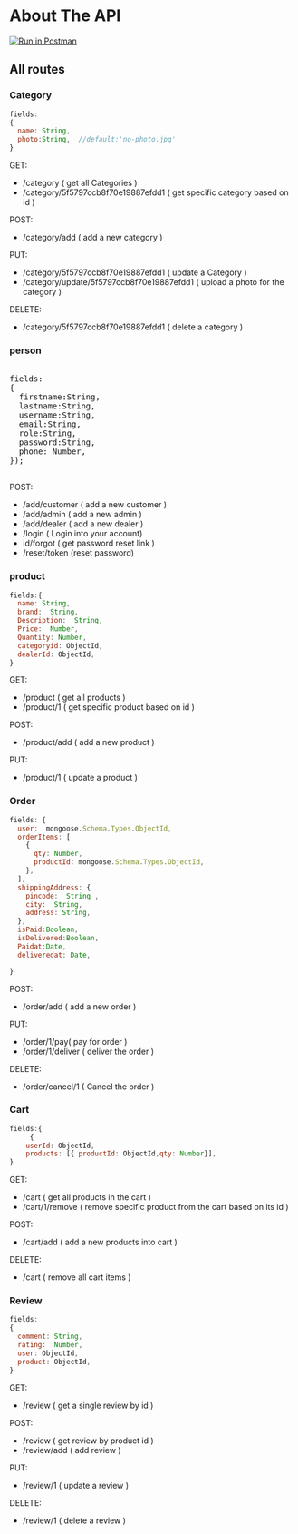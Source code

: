 # About The API

[![Run in Postman](https://run.pstmn.io/button.svg)](https://app.getpostman.com/run-collection/a434ec8e4682d8d238db)

## All routes

### Category

```js
fields:
{
  name: String,
  photo:String,  //default:'no-photo.jpg'
}
```

GET:

- /category ( get all Categories )
- /category/5f5797ccb8f70e19887efdd1 ( get specific category based on id )

POST:

- /category/add ( add a new category )

PUT:

- /category/5f5797ccb8f70e19887efdd1 ( update a Category )
- /category/update/5f5797ccb8f70e19887efdd1 ( upload a photo  for the category )

DELETE:

- /category/5f5797ccb8f70e19887efdd1 ( delete a category )

### person

<pre>

fields:
{
  firstname:String,
  lastname:String,
  username:String,
  email:String,
  role:String,
  password:String,
  phone: Number,
});

</pre>

POST:

- /add/customer ( add a new customer )
- /add/admin ( add a new admin )
- /add/dealer ( add a new dealer )
- /login ( Login into your account)
- id/forgot ( get password reset link )
- /reset/token (reset password)

### product

```js
fields:{
  name: String,
  brand:  String,
  Description:  String,
  Price:  Number,
  Quantity: Number,
  categoryid: ObjectId,
  dealerId: ObjectId,
}
```

GET:

- /product ( get all products )
- /product/1 ( get specific product based on id )

POST:

- /product/add ( add a new product )

PUT:

- /product/1 ( update a product )

### Order

```js
fields: {
  user:  mongoose.Schema.Types.ObjectId,
  orderItems: [
    {
      qty: Number,
      productId: mongoose.Schema.Types.ObjectId,
    },
  ],
  shippingAddress: {
    pincode:  String ,
    city:  String,
    address: String,
  },
  isPaid:Boolean,
  isDelivered:Boolean,
  Paidat:Date,
  deliveredat: Date,

}
```

POST:

- /order/add ( add a new order )

PUT:

- /order/1/pay( pay for order )
- /order/1/deliver ( deliver the order )

DELETE:

- /order/cancel/1 ( Cancel the order )

### Cart

```js
fields:{
     {
    userId: ObjectId,
    products: [{ productId: ObjectId,qty: Number}],
}
```

GET:

- /cart ( get all products in the cart )
- /cart/1/remove ( remove specific product from the cart based on its id )

POST:

- /cart/add ( add a new products into cart )

DELETE:

- /cart ( remove all cart items )

### Review

```js
fields:
{
  comment: String,
  rating:  Number,
  user: ObjectId,
  product: ObjectId,
}
```

GET:

- /review ( get a single review by id )

POST:

- /review ( get review by product id )
- /review/add ( add review )

PUT:

- /review/1 ( update a review )

DELETE:

- /review/1 ( delete a review )
